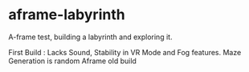 # aframe-labyrinth
A-frame test, building a labyrinth and exploring it.

First Build : Lacks Sound, Stability in VR Mode and Fog features.
Maze Generation is random
Aframe old build 
